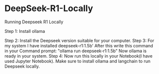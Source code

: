 # DeepSeek-R1-Locally
Running Deepseek R1 Locally

Step 1: Install ollama 



Step 2: Install the Deepseek version suitable for your computer.
Step 3: For my system I have installed  deepseek-r1:1.5b'
        After this write this command in your Command prompt: "ollama run deepseek-r1:1.5b"
        Now ollama is ready in your system.
Step 4: Now run this locally in your Notebook(I have used Jupyter Notebook).
        Make sure to install ollama and langchain to run Deepseek locally.
        
